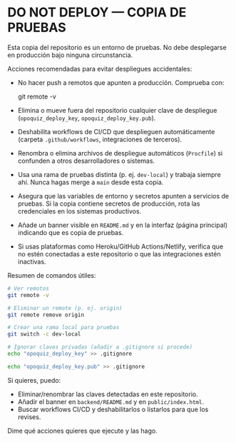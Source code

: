 # DO NOT DEPLOY — COPIA DE PRUEBAS

Esta copia del repositorio es un entorno de pruebas. No debe desplegarse en producción bajo ninguna circunstancia.

Acciones recomendadas para evitar despliegues accidentales:

- No hacer push a remotos que apunten a producción. Comprueba con:

  git remote -v

- Elimina o mueve fuera del repositorio cualquier clave de despliegue (`opoquiz_deploy_key`, `opoquiz_deploy_key.pub`).

- Deshabilita workflows de CI/CD que desplieguen automáticamente (carpeta `.github/workflows`, integraciones de terceros).

- Renombra o elimina archivos de despliegue automáticos (`Procfile`) si confunden a otros desarrolladores o sistemas.

- Usa una rama de pruebas distinta (p. ej. `dev-local`) y trabaja siempre ahí. Nunca hagas merge a `main` desde esta copia.

- Asegura que las variables de entorno y secretos apunten a servicios de pruebas. Si la copia contiene secretos de producción, rota las credenciales en los sistemas productivos.

- Añade un banner visible en `README.md` y en la interfaz (página principal) indicando que es copia de pruebas.

- Si usas plataformas como Heroku/GitHub Actions/Netlify, verifica que no estén conectadas a este repositorio o que las integraciones estén inactivas.

Resumen de comandos útiles:

```bash
# Ver remotos
git remote -v

# Eliminar un remote (p. ej. origin)
git remote remove origin

# Crear una rama local para pruebas
git switch -c dev-local

# Ignorar claves privadas (añadir a .gitignore si procede)
echo "opoquiz_deploy_key" >> .gitignore

echo "opoquiz_deploy_key.pub" >> .gitignore
```

Si quieres, puedo:

- Eliminar/renombrar las claves detectadas en este repositorio.
- Añadir el banner en `backend/README.md` y en `public/index.html`.
- Buscar workflows CI/CD y deshabilitarlos o listarlos para que los revises.

Dime qué acciones quieres que ejecute y las hago.
